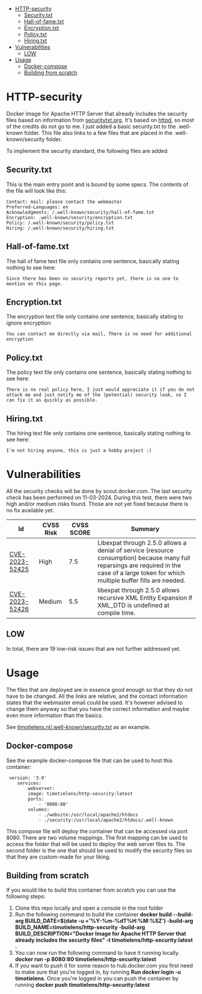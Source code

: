 <!-- TOC start (generated with https://github.com/derlin/bitdowntoc) -->

- [HTTP-security](#http-security)
   * [Security.txt](#securitytxt)
   * [Hall-of-fame.txt](#hall-of-fametxt)
   * [Encryption.txt](#encryptiontxt)
   * [Policy.txt](#policytxt)
   * [Hiring.txt](#hiringtxt)
- [Vulnerabilities](#vulnerabilities)
   * [LOW](#low)
- [Usage](#usage)
   * [Docker-compose](#docker-compose)
   * [Building from scratch](#building-from-scratch)

<!-- TOC end -->


# HTTP-security

Docker Image for Apache HTTP Server that already includes the security files based on information from [securitytxt.org](https://securitytxt.org). It's based on [httpd](https://github.com/docker-library/httpd), so most of the credits do not go to me. I just added a basic security.txt to the .well-known folder. This file also links to a few files that are placed in the .well-known/security folder.

To implement the security standard, the following files are added
## Security.txt
This is the main entry point and is bound by some specs. The contents of the file will look like this:
 
	Contact: mail: please contact the webmaster
	Preferred-Languages: en
	Acknowledgments: /.well-known/security/hall-of-fame.txt
	Encryption: .well-known/security/encryption.txt
	Policy: /.well-known/security/policy.txt
	Hiring: /.well-known/security/hiring.txt

## Hall-of-fame.txt
The hall of fame text file only contains one sentence, basically stating nothing to see here:

	Since there has been no security reports yet, there is no one to mention on this page.
## Encryption.txt
The encryption text file only contains one sentence, basically stating to ignore encryption:

	You can contact me directly via mail, There is no need for additional encryption

## Policy.txt
The policy text file only contains one sentence, basically stating nothing to see here: 

	There is no real policy here, I just would appreciate it if you do not attack me and just notify me of the (potential) security leak, so I can fix it as quickly as possible.

## Hiring.txt
The hiring text file only contains one sentence, basically stating nothing to see here:

	I'm not hiring anyone, this is just a hobby project :)

# Vulnerabilities
All the security checks will be done by scout.docker.com. The last security check has been performed on 11-03-2024. During this test, there were two high and/or medium risks found. Those are not yet fixed because there is no fix available yet.

|Id|CVSS Risk |CVSS SCORE|Summary|
|--|--|--|--|
|[CVE-2023-52425⁠](https://scout.docker.com/vulnerabilities/id/CVE-2023-52425?s=debian&n=expat&ns=debian&t=deb&osn=debian&osv=12&vr=%3E%3D2.5.0-1&utm_source=desktop&utm_medium=ExternalLink)|High|7.5|Libexpat through 2.5.0 allows a denial of service (resource consumption) because many full reparsings are required in the case of a large token for which multiple buffer fills are needed.|
|[CVE-2023-52426](https://scout.docker.com/vulnerabilities/id/CVE-2023-52426?s=debian&n=expat&ns=debian&t=deb&osn=debian&osv=12&vr=%3E%3D2.5.0-1&utm_source=desktop&utm_medium=ExternalLink)|Medium|5.5|libexpat through 2.5.0 allows recursive XML Entity Expansion if XML_DTD is undefined at compile time.|

## LOW
In total, there are 19 low-risk issues that are not further addressed yet.

# Usage
The files that are deployed are in essence good enough so that they do not have to be changed. All the links are relative, and the contact information states that the webmaster email could be used. It's however advised to change them anyway so that you have the correct information and maybe even more information than the basics.

See [timotielens.nl/.well-known/security.txt](https://timotielens.nl/.well-known/security.txt) as an example.

## Docker-compose

See the example docker-compose file that can be used to host this container:

     version: '3.9'
		services:
			webserver:
			image: timotielens/http-security:latest
			ports:
				- '8080:80'
			volumes:
				- ./website:/usr/local/apache2/htdocs
				- ./security:/usr/local/apache2/htdocs/.well-known
This compose file will deploy the container that can be accessed via port 8080. There are two volume mappings. The first mapping can be used to access the folder that will be used to deploy the web server files to. The second folder is the one that should be used to modify the security files so that they are custom-made for your liking.

## Building from scratch
If you would like to build this container from scratch you can use the following steps:

 1. Clone this repo locally and open a console in the root folder
 2. Run the following command to build the container **docker build --build-arg BUILD_DATE=$(date -u +'%Y-%m-%dT%H:%M:%SZ') -build-arg BUILD_NAME=timotielens/http-security  -build-arg BUILD_DESCRIPTION="Docker Image for Apache HTTP Server that already includes the security files" -t timotielens/http-security:latest .**
3.  You can now run the following command to have it running locally. **docker run -p 8080:80 timotielens/http-security:latest**
4. If you want to push it for some reason to hub.docker.com you first need to make sure that you're logged in, by running **Run  docker login  -u  timotielens**. Once you're logged in you can push the container by running **docker push timotielens/http-security:latest**
